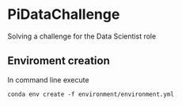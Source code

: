 # PiDataChallenge
Solving a challenge for the Data Scientist role


## Enviroment creation

In command line execute

```
conda env create -f environment/environment.yml
```
